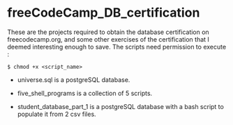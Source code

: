 # freeCodeCamp_DB_certification


These are the projects required to obtain the database certification on freecodecamp.org, and some other exercises of the certification that I deemed interesting enough to save.
The scripts need permission to execute :

`$ chmod +x <script_name>`

- universe.sql is a postgreSQL database.

- five_shell_programs is a collection of 5 scripts.

- student_database_part_1 is a postgreSQL database with a bash script to populate it from 2 csv files. 
